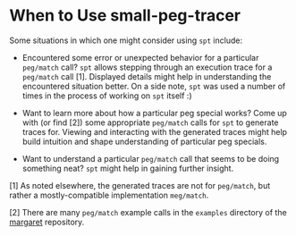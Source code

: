 # When to Use small-peg-tracer

Some situations in which one might consider using `spt` include:

* Encountered some error or unexpected behavior for a particular
  `peg/match` call?  `spt` allows stepping through an execution trace
  for a `peg/match` call [1].  Displayed details might help in
  understanding the encountered situation better.  On a side note,
  `spt` was used a number of times in the process of working on `spt`
  itself :)

* Want to learn more about how a particular peg special works?  Come
  up with (or find [2]) some appropriate `peg/match` calls for `spt`
  to generate traces for.  Viewing and interacting with the generated
  traces might help build intuition and shape understanding of
  particular peg specials.

* Want to understand a particular `peg/match` call that seems to be
  doing something neat?  `spt` might help in gaining further insight.

[1] As noted elsewhere, the generated traces are not for `peg/match`,
but rather a mostly-compatible implementation `meg/match`.

[2] There are many `peg/match` example calls in the `examples`
directory of the [margaret](https://github.com/sogaiu/margaret)
repository.
